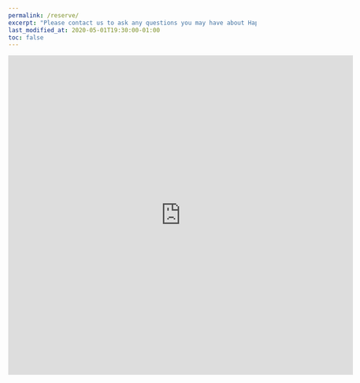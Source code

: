 ```yaml
---
permalink: /reserve/
excerpt: "Please contact us to ask any questions you may have about Happy House English School Arges"
last_modified_at: 2020-05-01T19:30:00-01:00
toc: false
---
```


<iframe src="https://docs.google.com/forms/d/e/1FAIpQLScixRcM7QY-EoMrYhfnLwioHB1rUf5RS4rW8FK8cF1liIaE5Q/viewform?embedded=true&hl=es" width="700" height="650" frameborder="0" marginheight="0" marginwidth="0">Loading...</iframe>
